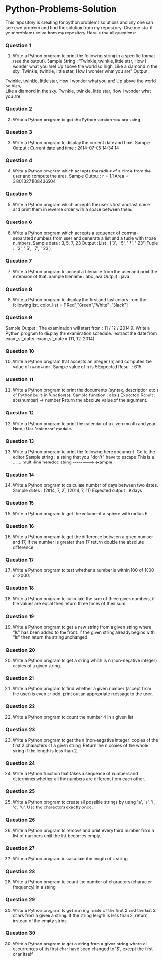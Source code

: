 # Python-Problems-Solution
This repository is creating for python problems solutions and any one can see own problem and find the solution from my repository. Give me star if your problems solve from my repository
Here is the all questions:
### Question 1
1. Write a Python program to print the following string in a specific format (see the output).
Sample String : "Twinkle, twinkle, little star, How I wonder what you are! Up above the world so high, Like a diamond in the sky. Twinkle, twinkle, little star, How I wonder what you are" Output :

Twinkle, twinkle, little star,
	How I wonder what you are! 
		Up above the world so high,   		
		Like a diamond in the sky. 
Twinkle, twinkle, little star, 
	How I wonder what you are
  
### Question 2
2. Write a Python program to get the Python version you are using

### Question 3
3. Write a Python program to display the current date and time.
Sample Output :
Current date and time :
2014-07-05 14:34:14

### Question 4
4. Write a Python program which accepts the radius of a circle from the user and compute the area.
Sample Output :
r = 1.1
Area = 3.8013271108436504

### Question 5
5. Write a Python program which accepts the user's first and last name and print them in reverse order with a space between them.

### Question 6
6. Write a Python program which accepts a sequence of comma-separated numbers from user and generate a list and a tuple with those numbers. 
Sample data : 3, 5, 7, 23
Output :
List : ['3', ' 5', ' 7', ' 23']
Tuple : ('3', ' 5', ' 7', ' 23')

### Question 7
7. Write a Python program to accept a filename from the user and print the extension of that.
Sample filename : abc.java
Output : java

### Question 8
8. Write a Python program to display the first and last colors from the following list. 
color_list = ["Red","Green","White" ,"Black"]

### Question 9
Sample Output : The examination will start from : 11 / 12 / 2014
9. Write a Python program to display the examination schedule. (extract the date from exam_st_date).
exam_st_date = (11, 12, 2014)

### Question 10
10. Write a Python program that accepts an integer (n) and computes the value of n+nn+nnn. 
Sample value of n is 5
Expected Result : 615

### Question 11
11. Write a Python program to print the documents (syntax, description etc.) of Python built-in function(s).
Sample function : abs()
Expected Result :
abs(number) -> number
Return the absolute value of the argument.

### Question 12
12. Write a Python program to print the calendar of a given month and year.
Note : Use 'calendar' module.

### Question 13
13. Write a Python program to print the following here document. Go to the editor
Sample string :
a string that you "don't" have to escape
This
is a ....... multi-line
heredoc string --------> example

### Question 14
14. Write a Python program to calculate number of days between two dates.
Sample dates : (2014, 7, 2), (2014, 7, 11)
Expected output : 9 days

### Question 15
15. Write a Python program to get the volume of a sphere with radius 6

### Question 16
16. Write a Python program to get the difference between a
given number and 17, if the number is greater than 17 return double the absolute difference

### Question 17
17. Write a Python program to test whether a number is within 100 of 1000 or 2000.

### Question 18
18. Write a Python program to calculate the sum of three given numbers, if the values are equal then return three times of their sum.

### Question 19
19. Write a Python program to get a new string from a given string where "Is" has been added to the front.
If the given string already begins with "Is" then return the string unchanged.

### Question 20
20. Write a Python program to get a string which is n (non-negative integer) copies of a given string.

### Question 21
21. Write a Python program to find whether a given number (accept from the user) is even or odd, print out an appropriate message to the user.

### Question 22
22. Write a Python program to count the number 4 in a given list

### Question 23
23. Write a Python program to get the n (non-negative integer) copies of the first 2 characters of a given string. Return the n copies of the whole string if the length is less than 2.

### Question 24
24. Write a Python function that takes a sequence of numbers and determines whether all the numbers are different from each other.

### Question 25
25. Write a Python program to create all possible strings by using 'a', 'e', 'i', 'o', 'u'. Use the characters exactly once.

### Question 26
26. Write a Python program to remove and print every third number from a list of numbers until the list becomes empty.

### Question 27
27. Write a Python program to calculate the length of a string

### Question 28
28. Write a Python program to count the number of characters (character frequency) in a string

### Question 29
29. Write a Python program to get a string made of the first 2 and the last 2 chars from a given a string. If the string length is less than 2, 
return instead of the empty string.

### Question 30
30.  Write a Python program to get a string from a given string where all occurrences of its first char
have been changed to '$', except the first char itself.







